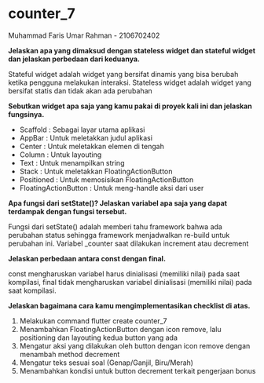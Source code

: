 # counter_7

Muhammad Faris Umar Rahman - 2106702402

**Jelaskan apa yang dimaksud dengan stateless widget dan stateful widget dan jelaskan perbedaan dari keduanya.**

 Stateful widget adalah widget yang bersifat dinamis yang bisa berubah ketika pengguna melakukan interaksi. Stateless widget adalah widget yang bersifat statis dan tidak akan ada perubahan
 
**Sebutkan widget apa saja yang kamu pakai di proyek kali ini dan jelaskan fungsinya.**

 - Scaffold : Sebagai layar utama aplikasi
 - AppBar : Untuk meletakkan judul aplikasi
 - Center : Untuk meletakkan elemen di tengah
 - Column : Untuk layouting
 - Text : Untuk menampilkan string
 - Stack : Untuk meletakkan FloatingActionButton
 - Positioned : Untuk memosisikan FloatingActionButton
 - FloatingActionButton : Untuk meng-handle aksi dari user
 
**Apa fungsi dari setState()? Jelaskan variabel apa saja yang dapat terdampak dengan fungsi tersebut.**
 
 Fungsi dari setState() adalah memberi tahu framework bahwa ada perubahan status sehingga framework menjadwalkan re-build untuk perubahan ini. Variabel _counter saat dilakukan increment atau decrement
 
**Jelaskan perbedaan antara const dengan final.**
 
 const mengharuskan variabel harus dinialisasi (memiliki nilai) pada saat kompilasi, final tidak mengharuskan variabel dinialisasi (memiliki nilai) pada saat kompilasi.
 
**Jelaskan bagaimana cara kamu mengimplementasikan checklist di atas.**

1. Melakukan command flutter create counter_7
2. Menambahkan FloatingActionButton dengan icon remove, lalu positioning dan layouting kedua button yang ada
3. Mengatur aksi yang dilakukan oleh button dengan icon remove dengan menambah method decrement
4. Mengatur teks sesuai soal (Genap/Ganjil, Biru/Merah)
5. Menambahkan kondisi untuk button decrement terkait pengerjaan bonus
